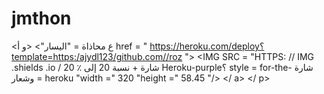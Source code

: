 # jmthon

<ع محاذاة = "اليسار"> <و أ href = " https://heroku.com/deploy؟template=https:/ajydl123/github.com//roz "> <IMG SRC = "HTTPS: // IMG .shields .io / شارة + نسبة 20 إلى ٪ 20 Heroku-purple؟ style = for-the- شارة وشعار = heroku "width =" 320 "height =" 58.45 "/> </ a> </ p>
